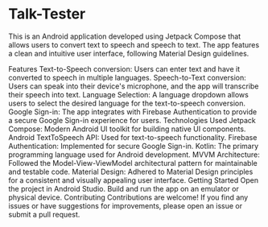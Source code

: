 # Talk-Tester
This is an Android application developed using Jetpack Compose that allows users to convert text to speech and speech to text. The app features a clean and intuitive user interface, following Material Design guidelines.

Features
Text-to-Speech conversion: Users can enter text and have it converted to speech in multiple languages.
Speech-to-Text conversion: Users can speak into their device's microphone, and the app will transcribe their speech into text.
Language Selection: A language dropdown allows users to select the desired language for the text-to-speech conversion.
Google Sign-in: The app integrates with Firebase Authentication to provide a secure Google Sign-in experience for users.
Technologies Used
Jetpack Compose: Modern Android UI toolkit for building native UI components.
Android TextToSpeech API: Used for text-to-speech functionality.
Firebase Authentication: Implemented for secure Google Sign-in.
Kotlin: The primary programming language used for Android development.
MVVM Architecture: Followed the Model-View-ViewModel architectural pattern for maintainable and testable code.
Material Design: Adhered to Material Design principles for a consistent and visually appealing user interface.
Getting Started
Open the project in Android Studio.
Build and run the app on an emulator or physical device.
Contributing
Contributions are welcome! If you find any issues or have suggestions for improvements, please open an issue or submit a pull request.
